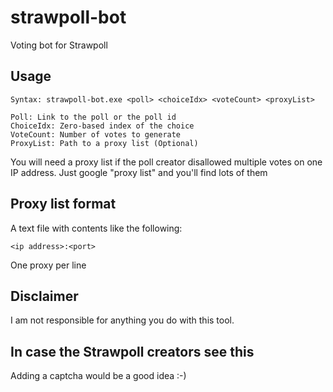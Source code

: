 # strawpoll-bot
Voting bot for Strawpoll

## Usage
```
Syntax: strawpoll-bot.exe <poll> <choiceIdx> <voteCount> <proxyList>

Poll: Link to the poll or the poll id
ChoiceIdx: Zero-based index of the choice
VoteCount: Number of votes to generate
ProxyList: Path to a proxy list (Optional)
```

You will need a proxy list if the poll creator disallowed multiple votes on one IP address.
Just google "proxy list" and you'll find lots of them

## Proxy list format
A text file with contents like the following:

```
<ip address>:<port>
```

One proxy per line

## Disclaimer
I am not responsible for anything you do with this tool.

## In case the Strawpoll creators see this
Adding a captcha would be a good idea :-)